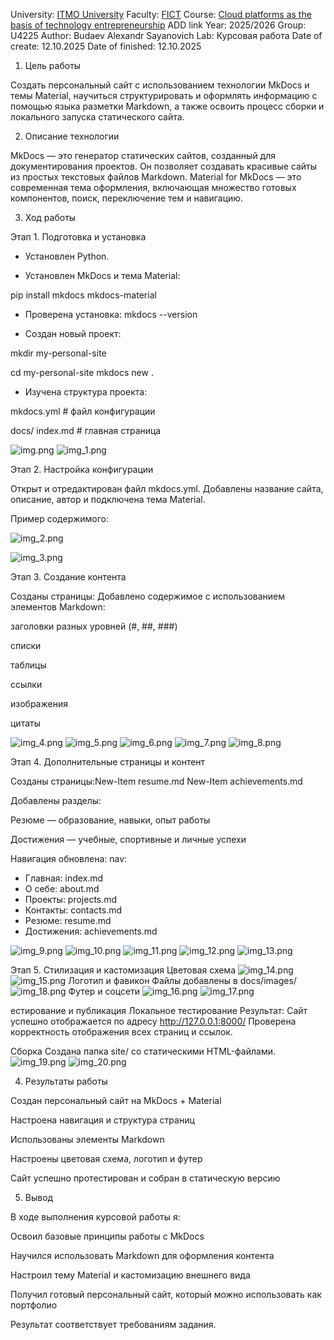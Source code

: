 University: [ITMO University](https://itmo.ru/ru/)
Faculty: [FICT](https://fict.itmo.ru)
Course: [Cloud platforms as the basis of technology entrepreneurship](https://) ADD link
Year: 2025/2026
Group: U4225
Author: Budaev Alexandr Sayanovich
Lab: Курсовая работа
Date of create: 12.10.2025
Date of finished: 12.10.2025 

1. Цель работы

Создать персональный сайт с использованием технологии MkDocs и темы Material, научиться структурировать и оформлять информацию с помощью языка разметки Markdown, а также освоить процесс сборки и локального запуска статического сайта.

2. Описание технологии

MkDocs — это генератор статических сайтов, созданный для документирования проектов.
Он позволяет создавать красивые сайты из простых текстовых файлов Markdown.
Material for MkDocs — это современная тема оформления, включающая множество готовых компонентов, поиск, переключение тем и навигацию.

3. Ход работы

Этап 1. Подготовка и установка

- Установлен Python.

- Установлен MkDocs и тема Material:

pip install mkdocs mkdocs-material

- Проверена установка: 
mkdocs --version

- Создан новый проект:

mkdir my-personal-site

cd my-personal-site
mkdocs new .

- Изучена структура проекта:

mkdocs.yml        # файл конфигурации

docs/
    index.md      # главная страница

![img.png](img.png)
![img_1.png](img_1.png)

Этап 2. Настройка конфигурации

Открыт и отредактирован файл mkdocs.yml.
Добавлены название сайта, описание, автор и подключена тема Material.

Пример содержимого:

![img_2.png](img_2.png)

![img_3.png](img_3.png)


Этап 3. Создание контента

Созданы страницы:
Добавлено содержимое с использованием элементов Markdown:

заголовки разных уровней (#, ##, ###)

списки

таблицы

ссылки

изображения

цитаты

![img_4.png](img_4.png)
![img_5.png](img_5.png)
![img_6.png](img_6.png)
![img_7.png](img_7.png)
![img_8.png](img_8.png)

Этап 4. Дополнительные страницы и контент

Созданы страницы:New-Item resume.md
New-Item achievements.md

Добавлены разделы:

Резюме — образование, навыки, опыт работы

Достижения — учебные, спортивные и личные успехи

Навигация обновлена:
nav:
  - Главная: index.md
  - О себе: about.md
  - Проекты: projects.md
  - Контакты: contacts.md
  - Резюме: resume.md
  - Достижения: achievements.md

![img_9.png](img_9.png)
![img_10.png](img_10.png)
![img_11.png](img_11.png)
![img_12.png](img_12.png)
![img_13.png](img_13.png)


Этап 5. Стилизация и кастомизация
Цветовая схема
![img_14.png](img_14.png)
![img_15.png](img_15.png)
Логотип и фавикон
Файлы добавлены в docs/images/
![img_18.png](img_18.png)
Футер и соцсети
![img_16.png](img_16.png)
![img_17.png](img_17.png)

естирование и публикация
Локальное тестирование
Результат:
Сайт успешно отображается по адресу
http://127.0.0.1:8000/
Проверена корректность отображения всех страниц и ссылок.

Сборка
Создана папка site/ со статическими HTML-файлами.
![img_19.png](img_19.png)
![img_20.png](img_20.png)

4. Результаты работы

Создан персональный сайт на MkDocs + Material

Настроена навигация и структура страниц

Использованы элементы Markdown

Настроены цветовая схема, логотип и футер

Сайт успешно протестирован и собран в статическую версию

5. Вывод

В ходе выполнения курсовой работы я:

Освоил базовые принципы работы с MkDocs

Научился использовать Markdown для оформления контента

Настроил тему Material и кастомизацию внешнего вида

Получил готовый персональный сайт, который можно использовать как портфолио

Результат соответствует требованиям задания.